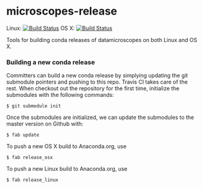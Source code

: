 # microscopes-release

Linux: [![Build Status](https://travis-ci.org/datamicroscopes/release.svg?branch=master)](https://travis-ci.org/datamicroscopes/release) OS X: [![Build Status](https://travis-ci.org/datamicroscopes/release.svg?branch=osx)](https://travis-ci.org/datamicroscopes/release)

Tools for building conda releases of datamicroscopes on both Linux and OS X.

### Building a new conda release
Committers can build a new conda release by simplying updating the git submodule pointers and pushing to this repo. Travis CI takes care of the rest. When checkout out the repository for the first time, initialize the submodules with the following commands:

    $ git submodule init

Once the submodules are initialized, we can update the submodules to the master version on Github with:

    $ fab update

To push a new OS X build to Anaconda.org, use

    $ fab release_osx

To push a new Linux build to Anaconda.org, use

    $ fab release_linux